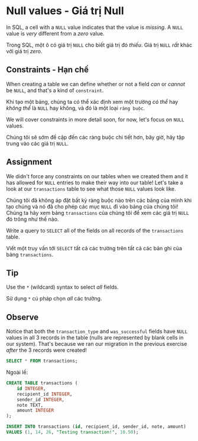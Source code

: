 # Null values - Giá trị Null

In SQL, a cell with a `NULL` value indicates that the value is *missing*. A `NULL` value is *very* different from a *zero* value.

Trong SQL, một ô có giá trị `NULL` cho biết giá trị đó *thiếu*. Giá trị `NULL` *rất* khác với giá trị *zero*.

## Constraints - Hạn chế

When creating a table we can define whether or not a field *can* or *cannot* be `NULL`, and that's a kind of `constraint`.

Khi tạo một bảng, chúng ta có thể xác định xem một trường *có thể* hay *không thể* là `NULL` hay không, và đó là một loại `ràng buộc`.

We will cover constraints in more detail soon, for now, let's focus on `NULL` values.

Chúng tôi sẽ sớm đề cập đến các ràng buộc chi tiết hơn, bây giờ, hãy tập trung vào các giá trị `NULL`.

## Assignment

We didn't force any constraints on our tables when we created them and it has allowed for `NULL` entries to make their way into our table! Let's take a look at our `transactions` table to see what those `NULL` values look like.

Chúng tôi đã không áp đặt bất kỳ ràng buộc nào trên các bảng của mình khi tạo chúng và nó đã cho phép các mục `NULL` đi vào bảng của chúng tôi! Chúng ta hãy xem bảng `transactions` của chúng tôi để xem các giá trị `NULL` đó trông như thế nào.

Write a query to `SELECT` all of the fields on all records of the `transactions` table.

Viết một truy vấn tới `SELECT` tất cả các trường trên tất cả các bản ghi của bảng `transactions`.

## Tip

Use the `*` (wildcard) syntax to select *all* fields.

Sử dụng `*` cú pháp chọn *all* các trường.

## Observe

Notice that both the `transaction_type` and `was_successful` fields have `NULL` values in all 3 records in the table (nulls are represented by blank cells in our system). That's because we ran our migration in the previous exercise *after* the 3 records were created!

```SQL
SELECT * FROM transactions;
```

Ngoài lề:

```SQL
CREATE TABLE transactions (
    id INTEGER, 
    recipient_id INTEGER, 
    sender_id INTEGER, 
    note TEXT, 
    amount INTEGER
);

INSERT INTO transactions (id, recipient_id, sender_id, note, amount)
VALUES (1, 14, 26, "Testing transaction!", 10.50);
```
